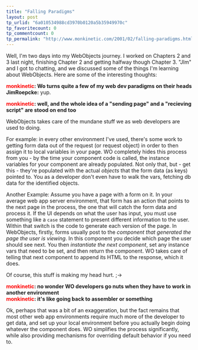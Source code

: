 ```yaml
---
title: "Falling Paradigms"
layout: post
tp_urlid: "6a010534988cd3970b0120a5b35949970c"
tp_favoritecount: 0
tp_commentcount: 0
tp_permalink: "http://www.monkinetic.com/2001/02/falling-paradigms.html"
---
```

Well, I&#39;m two days into my WebObjects journey. I worked on Chapters 2 and 3 last night, finishing Chapter 2 and getting halfway though Chapter 3. &quot;JIm&quot; and I got to chatting, and we discussed some of the things I&#39;m learning about WebObjects. Here are some of the interesting thoughts:

<b><font color="#ff0000">monkinetic</font>: Wo turns quite a few of my web dev paradigms on their heads</b><br />
<b>JimRoepcke:</b> yup.

<b><font color="#ff0000">monkinetic</font>: well, and the whole idea of a &quot;sending page&quot; and a &quot;recieving script&quot; are stood on end too</b><br />

WebObjects takes care of the mundane stuff we as web developers are used to doing.

For example: in every other environment I&#39;ve used, there&#39;s some work to getting form data out of the request (or request object) in order to then assign it to local variables in your page. WO completely hides this process from you - by the time your component code is called, the instance variables for your component are already populated. Not only that, but - get this - they&#39;re populated with the actual <i>objects</i> that the form data (as keys) pointed to. You as a developer don&#39;t even have to walk the vars, fetching db data for the identified objects.

Another Example: Assume you have a page with a form on it. In your average web app server environment, that form has an action that points to the next page in the process, the one that will catch the form data and process it. If the UI depends on what the user has input, you must use something like a <code>case</code> statement to present different information to the user. Within that switch is the code to generate each version of the page. In WebObjects, firstly, forms usually post to the <i>component that generated the page the user is viewing</i>. In this component you decide which page the user should see next. You then <i>instantiate the next component</i>, set any instance vars that need to be set, and then return the component. WO takes care of telling that next component to append its HTML to the response, which it does.

Of course, this stuff is making my head hurt. ;-&gt;

<b><font color="#ff0000">monkinetic</font>: no wonder WO developers go nuts when they have to work in another environment</b><br />
<b><font color="#ff0000">monkinetic</font>: it&#39;s like going back to assembler or something</b>

Ok, perhaps that was a bit of an exaggeration, but the fact remains that most other web app environments require much more of the developer to get data, and set up your local environment before you actually begin doing whatever the component does. WO simplifies the process significantly, while also providing mechanisms for overriding default behavior if you need to.

